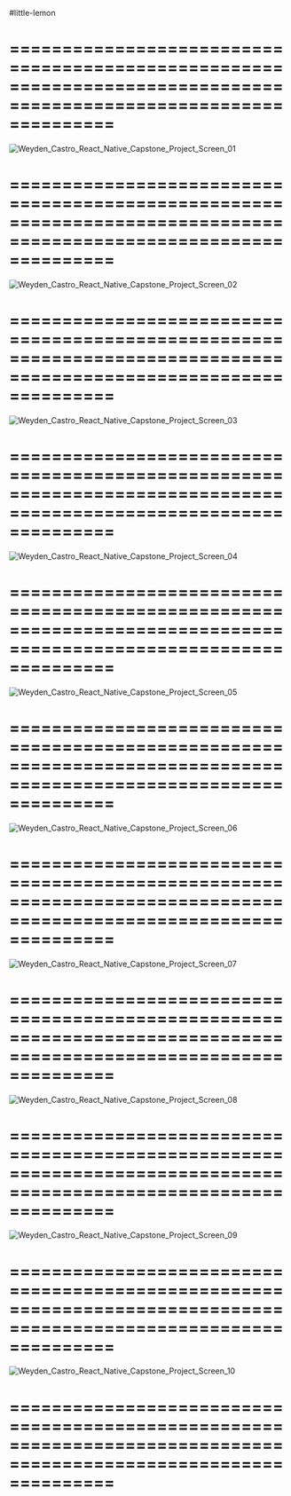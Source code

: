 #little-lemon

==================================================================================================================
==========================================================================================

![Weyden_Castro_React_Native_Capstone_Project_Screen_01](https://github.com/weyden-daniel/little-lemon/assets/11496444/abd32e8a-abb9-4199-81a4-02ae075dab4b)

==================================================================================================================
==========================================================================================

![Weyden_Castro_React_Native_Capstone_Project_Screen_02](https://github.com/weyden-daniel/little-lemon/assets/11496444/999ee447-0d12-4b72-a271-bed9fcdd3b8d)

==================================================================================================================
==========================================================================================

![Weyden_Castro_React_Native_Capstone_Project_Screen_03](https://github.com/weyden-daniel/little-lemon/assets/11496444/f3f9aff4-a7dd-4f7c-bc92-81e005486c98)

==================================================================================================================
==========================================================================================

![Weyden_Castro_React_Native_Capstone_Project_Screen_04](https://github.com/weyden-daniel/little-lemon/assets/11496444/4e7d4f3d-f535-46a1-95f2-a5d4db83d45e)

==================================================================================================================
==========================================================================================

![Weyden_Castro_React_Native_Capstone_Project_Screen_05](https://github.com/weyden-daniel/little-lemon/assets/11496444/8b4667c9-8419-4160-9018-d5049a249493)

==================================================================================================================
==========================================================================================

![Weyden_Castro_React_Native_Capstone_Project_Screen_06](https://github.com/weyden-daniel/little-lemon/assets/11496444/dfc5e857-05a1-467b-b207-d13211d81e2d)

==================================================================================================================
==========================================================================================

![Weyden_Castro_React_Native_Capstone_Project_Screen_07](https://github.com/weyden-daniel/little-lemon/assets/11496444/8056f85b-bcd6-4106-bd90-cdbf648e3d9b)

==================================================================================================================
==========================================================================================

![Weyden_Castro_React_Native_Capstone_Project_Screen_08](https://github.com/weyden-daniel/little-lemon/assets/11496444/19fd00ed-4c40-4061-a8b5-df5964a7ac3b)

==================================================================================================================
==========================================================================================

![Weyden_Castro_React_Native_Capstone_Project_Screen_09](https://github.com/weyden-daniel/little-lemon/assets/11496444/2868f58c-d594-4cb0-85a1-d8968ea78cbd)

==================================================================================================================
==========================================================================================

![Weyden_Castro_React_Native_Capstone_Project_Screen_10](https://github.com/weyden-daniel/little-lemon/assets/11496444/f75f5416-b8b1-463c-ba6a-117626bf4fad)

==================================================================================================================
==========================================================================================

